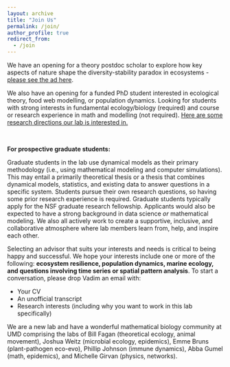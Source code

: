 ```yaml
---
layout: archive
title: "Join Us"
permalink: /join/
author_profile: true
redirect_from:
  - /join
---
```


We have an opening for a theory postdoc scholar to explore how key aspects of nature shape the diversity-stability paradox in ecosystems - [please see the ad here](https://docs.google.com/document/d/1vcA91tggtVh4cENjNIB8k3JJMEFgpDV3x_KRvQH8lRo/edit?usp=sharing).

We also have an opening for a funded PhD student interested in ecological theory, food web modelling, or population dynamics. Looking for students with strong interests in fundamental ecology/biology (required) and course or research experience in math and modelling (not required). [Here are some research directions our lab is interested in.](https://docs.google.com/document/d/1KldaJ1Th4_KGLnFK_gn3wRDzUIH0h7SQTmw4MzZW-ts/edit?tab=t.0)

<!--We're always looking for graduate students and postdocs from biology or applied math who have a keen interest and a little experience (courses or reading stuff) in ecology. Graduate students typically apply for the NSF graduate research fellowship or and NSF postdoctoral research fellowship. -->


&nbsp;

**For prospective graduate students:**

Graduate students in the lab use dynamical models as their primary methodology (i.e., using mathematical modeling and computer simulations). This may entail a primarily theoretical thesis or a thesis that combines dynamical models, statistics, and existing data to answer questions in a specific system. Students pursue their own research questions, so having some prior research experience is required. Graduate students typically apply for the NSF graduate research fellowship. Applicants would also be expected to have a strong background in data science _or_ mathematical modeling. We also all actively work to create a supportive, inclusive, and collaborative atmosphere where lab members learn from, help, and inspire each other.

Selecting an advisor that suits your interests and needs is critical to being happy and successful. We hope your interests include one or more of the following: **ecosystem resilience, population dynamics, marine ecology, and questions involving time series or spatial pattern analysis**. To start a conversation, please drop Vadim an email with:
* Your CV
* An unofficial transcript
* Research interests (including why you want to work in this lab specifically)

We are a new lab and have a wonderful mathematical biology community at UMD comprising the labs of Bill Fagan (theoretical ecology, animal movement), Joshua Weitz (microbial ecology, epidemics), Emme Bruns (plant-pathogen eco-evo), Phillip Johnson (immune dynamics), Abba Gumel (math, epidemics), and Michelle Girvan (physics, networks).
